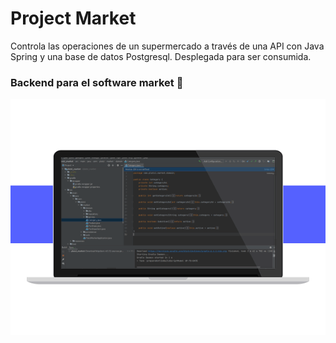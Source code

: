 # Project Market

Controla las operaciones de un supermercado a través de una API con Java Spring y una base de datos Postgresql. Desplegada para ser consumida.

### Backend para el software market 🏪

![()](https://raw.githubusercontent.com/Yuberley/Project-Market/master/javaspring-proyecto.webp)
